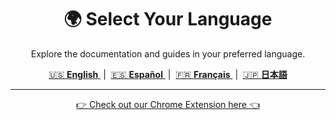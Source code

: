 <h1 align="center">🌍 Select Your Language</h1>

<p align="center">
  Explore the documentation and guides in your preferred language.
</p>

<p align="center">
  <a href="https://github.com/erneupa/PythonClocker/blob/a625bcc04a079f67f8735042add78d56f489a575/Wiki/English/README.md">
    🇺🇸 <strong>English</strong>
  </a> &nbsp;|&nbsp;
  <a href="https://github.com/erneupa/PythonClocker/tree/a625bcc04a079f67f8735042add78d56f489a575/Wiki/Spanish">
    🇪🇸 <strong>Español</strong>
  </a> &nbsp;|&nbsp;
  <a href="https://github.com/erneupa/PythonClocker/tree/a625bcc04a079f67f8735042add78d56f489a575/Wiki/French">
    🇫🇷 <strong>Français</strong>
  </a> &nbsp;|&nbsp;
  <a href="https://github.com/erneupa/PythonClocker/tree/a625bcc04a079f67f8735042add78d56f489a575/Wiki/Japanese">
    🇯🇵 <strong>日本語</strong>
  </a>
</p>

---

<p align="center">
  <a href="https://chromewebstore.google.com/detail/kobehbnioildglecmfabpelnjnemihpn?utm_source=item-share-cb">
    👉 Check out our Chrome Extension here 👈
  </a>
</p>
